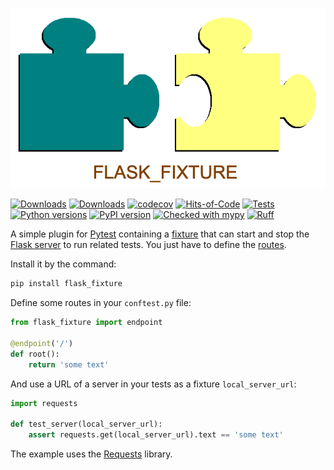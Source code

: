 ![logo](https://raw.githubusercontent.com/pomponchik/flask_fixture/main/docs/assets/logo_5.png)

[![Downloads](https://static.pepy.tech/badge/flask_fixture/month)](https://pepy.tech/project/flask_fixture)
[![Downloads](https://static.pepy.tech/badge/flask_fixture)](https://pepy.tech/project/flask_fixture)
[![codecov](https://codecov.io/gh/pomponchik/flask_fixture/graph/badge.svg?token=8iyMsUaLvN)](https://codecov.io/gh/pomponchik/flask_fixture)
[![Hits-of-Code](https://hitsofcode.com/github/pomponchik/flask_fixture?branch=main)](https://hitsofcode.com/github/pomponchik/flask_fixture/view?branch=main)
[![Tests](https://github.com/pomponchik/flask_fixture/actions/workflows/tests_and_coverage.yml/badge.svg)](https://github.com/pomponchik/flask_fixture/actions/workflows/tests_and_coverage.yml)
[![Python versions](https://img.shields.io/pypi/pyversions/flask_fixture.svg)](https://pypi.python.org/pypi/flask_fixture)
[![PyPI version](https://badge.fury.io/py/flask_fixture.svg)](https://badge.fury.io/py/flask_fixture)
[![Checked with mypy](http://www.mypy-lang.org/static/mypy_badge.svg)](http://mypy-lang.org/)
[![Ruff](https://img.shields.io/endpoint?url=https://raw.githubusercontent.com/astral-sh/ruff/main/assets/badge/v2.json)](https://github.com/astral-sh/ruff)


A simple plugin for [Pytest](https://docs.pytest.org/) containing a [fixture](https://docs.pytest.org/explanation/fixtures.html) that can start and stop the [Flask server](https://flask.palletsprojects.com/server/) to run related tests. You just have to define the [routes](https://flask.palletsprojects.com/quickstart/#routing).

Install it by the command:

```bash
pip install flask_fixture
```

Define some routes in your `conftest.py` file:

```python
from flask_fixture import endpoint

@endpoint('/')
def root():
    return 'some text'
```

And use a URL of a server in your tests as a fixture `local_server_url`:

```python
import requests

def test_server(local_server_url):
    assert requests.get(local_server_url).text == 'some text'
```

The example uses the [Requests](https://requests.readthedocs.io/en/latest/) library.
